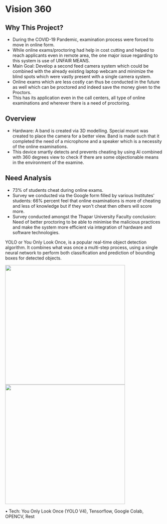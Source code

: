 # Vision 360

## Why This Project?
<ul>
<li> During the COVID-19 Pandemic, examination process were forced to move in online form. </li>
<li> While online exams/proctoring had help in cost cutting and helped to reach applicants even in remote area, the one major issue regarding to this system is use of UNFAIR MEANS. </li>
<li> Main Goal: Develop a second feed camera system which could be combined with the already existing laptop webcam and minimize the blind spots which were vastly present with a single camera system.</li>
<li> Online exams which are less costly can thus be conducted in the future as well which can be proctored and indeed save the money given to the Proctors. </li>
<li> This has its application even in the call centers, all type of online examinations and wherever there is a need of proctoring.</li>
</ul>

## Overview
<ul>
  <li> Hardware: A band is created via 3D modelling. Special mount was created to place the camera for a better view. Band is made such that it completed the need of a microphone and a speaker which is a necessity of the online examinations. </li>
<li> This device smartly detects and prevents cheating by using AI combined with 360 degrees view to check if there are some objectionable means in the environment of the examine. </li>
</ul>

## Need Analysis
<ul>
  <li> 73% of students cheat during online exams.</li>
  <li> Survey we conducted via the Google form filled by various Institutes' students: 66% percent feel that online examinations is more of cheating and less of knowledge but if they won't cheat then others will score more.</li>
  <li> Survey conducted amongst the Thapar University Faculty conclusion: Need of better proctoring to be able to minimise the malicious practices and make the system more efficient via integration of hardware and software technologies.</li>
</ul>


YOLO or You Only Look Once, is a popular real-time object detection algorithm. 
It combines what was once a multi-step process, using a single neural network to perform both classification and prediction of bounding boxes for detected objects.

<img src="https://github.com/ananya-agarwal/YOLO_objDetection/blob/main/TestingInLab.png" width=384>
<br>

<img src="https://github.com/ananya-agarwal/YOLO_objDetection/blob/main/Test_phase1.jpg" width=384>
<br>

•	Tech: You Only Look Once (YOLO V4), Tensorflow, Google Colab, OPENCV, Rest




